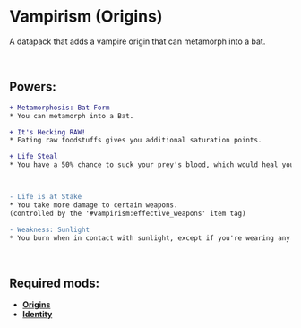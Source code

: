 # Vampirism (Origins)
A datapack that adds a vampire origin that can metamorph into a bat.

<br/>

## Powers:
```diff
+ Metamorphosis: Bat Form
* You can metamorph into a Bat.

+ It's Hecking RAW!
* Eating raw foodstuffs gives you additional saturation points.

+ Life Steal
* You have a 50% chance to suck your prey's blood, which would heal you, and give you an absorption potion effect.



- Life is at Stake
* You take more damage to certain weapons. 
(controlled by the '#vampirism:effective_weapons' item tag)

- Weakness: Sunlight
* You burn when in contact with sunlight, except if you're wearing any leather armor.
```

<br/>

## Required mods:
* [**Origins**](https://github.com/apace100/origins-fabric)
* [**Identity**](https://github.com/Draylar/identity)